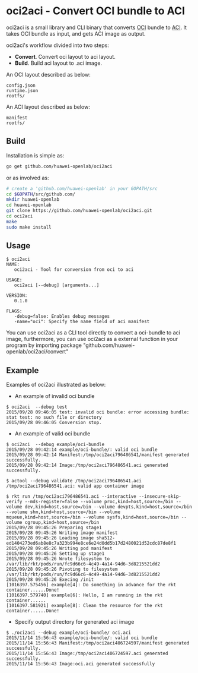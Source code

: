 # oci2aci - Convert OCI bundle to ACI

oci2aci is a small library and CLI binary that converts [OCI](https://github.com/opencontainers/specs) bundle to
[ACI](https://github.com/appc/spec/blob/master/SPEC.md#app-container-image). It takes OCI bundle as input, and gets ACI image as output.

oci2aci's workflow divided into two steps:
- **Convert**. Convert oci layout to aci layout.
- **Build**. Build aci layout to .aci image.

An OCI layout described as below:
```
config.json
runtime.json
rootfs/
```

An ACI layout described as below:
```
manifest
rootfs/
```

## Build

Installation is simple as:

```bash
go get github.com/huawei-openlab/oci2aci
```

or as involved as:

```bash
# create a 'github.com/huawei-openlab' in your GOPATH/src
cd $GOPATH/src/github.com/
mkdir huawei-openlab
cd huawei-openlab
git clone https://github.com/huawei-openlab/oci2aci.git
cd oci2aci
make
sudo make install
```
	
## Usage

```
$ oci2aci
NAME:
   oci2aci - Tool for conversion from oci to aci

USAGE:
   oci2aci [--debug] [arguments...]

VERSION:
   0.1.0

FLAGS:
   -debug=false: Enables debug messages
   -name="oci": Specify the name field of aci manifest

```
You can use oci2aci as a CLI tool directly to convert a oci-bundle to aci image, furthermore, you can use oci2aci as a external function in your program by importing package "github.com/huawei-openlab/oci2aci/convert"
## Example

Examples of oci2aci illustrated as below:

- An example of invalid oci bundle
```
$ oci2aci  --debug test
2015/09/28 09:46:05 test: invalid oci bundle: error accessing bundle: stat test: no such file or directory
2015/09/28 09:46:05 Conversion stop.
```
- An example of valid oci bundle
```
$ oci2aci  --debug example/oci-bundle
2015/09/28 09:42:14 example/oci-bundle/: valid oci bundle
2015/09/28 09:42:14 Manifest:/tmp/oci2aci796486541/manifest generated successfully.
2015/09/28 09:42:14 Image:/tmp/oci2aci796486541.aci generated successfully.

$ actool --debug validate /tmp/oci2aci796486541.aci
/tmp/oci2aci796486541.aci: valid app container image

$ rkt run /tmp/oci2aci796486541.aci --interactive --insecure-skip-verify --mds-register=false --volume proc,kind=host,source=/bin --volume dev,kind=host,source=/bin --volume devpts,kind=host,source=/bin --volume shm,kind=host,source=/bin --volume mqueue,kind=host,source=/bin --volume sysfs,kind=host,source=/bin --volume cgroup,kind=host,source=/bin
2015/09/28 09:45:26 Preparing stage1
2015/09/28 09:45:26 Writing image manifest
2015/09/28 09:45:26 Loading image sha512-ed1404273ed6ab8e8c7a323b994e8ce6e24d0dd5b17d2480021d52cdc87de8f1
2015/09/28 09:45:26 Writing pod manifest
2015/09/28 09:45:26 Setting up stage1
2015/09/28 09:45:26 Wrote filesystem to /var/lib/rkt/pods/run/fc9d66c6-4c49-4a14-94d6-3d8215521dd2
2015/09/28 09:45:26 Pivoting to filesystem /var/lib/rkt/pods/run/fc9d66c6-4c49-4a14-94d6-3d8215521dd2
2015/09/28 09:45:26 Execing /init
[1016397.575456] example[4]: Do something in advance for the rkt container......Done!
[1016397.579740] example[6]: Hello, I am running in the rkt container......
[1016397.581921] example[8]: Clean the resource for the rkt container......Done!

```
- Specify output directory for generated aci image
```
$ ./oci2aci --debug example/oci-bundle/ oci.aci
2015/11/14 15:56:43 example/oci-bundle/: valid oci bundle
2015/11/14 15:56:43 Manifest:/tmp/oci2aci406724597/manifest generated successfully.
2015/11/14 15:56:43 Image:/tmp/oci2aci406724597.aci generated successfully.
2015/11/14 15:56:43 Image:oci.aci generated successfully
```
